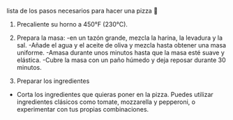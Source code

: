 lista de los pasos necesarios para hacer una pizza 🍕

1. Precaliente su horno a 450°F (230°C).

2. Prepara la masa:
   -en un tazón grande, mezcla la harina, la levadura y la sal.
   -Añade el agua y el aceite de oliva y mezcla hasta obtener una masa uniforme.
   -Amasa durante unos minutos hasta que la masa esté suave y elástica.
   -Cubre la masa con un paño húmedo y deja reposar durante 30 minutos.

3. Preparar los ingredientes
 - Corta los ingredientes que quieras poner en la pizza. Puedes utilizar ingredientes clásicos como tomate, mozzarella y pepperoni, o experimentar con tus propias combinaciones.


